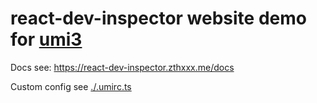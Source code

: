 # react-dev-inspector website demo for [umi3](https://v3.umijs.org/docs)

Docs see: https://react-dev-inspector.zthxxx.me/docs

Custom config see [./.umirc.ts](https://github.com/zthxxx/react-dev-inspector/blob/master/examples/umi3/.umirc.ts)
